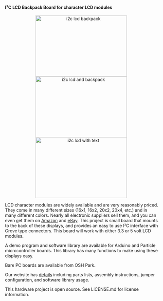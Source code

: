 #### I²C LCD Backpack Board for character LCD modules

<div style="text-align: center;">

<div style="display: inline-block; margin-right: 5px;">
<img  src="http://wht.io/wp-content/uploads/projects/i2c-lcd-backpack/lcd-backpack.jpg" alt="i2c lcd backpack" width="300" height="200" />
</div>

<div style="display: inline-block; margin-right: 5px;">
<img  src="http://wht.io/wp-content/uploads/projects/i2c-lcd-backpack/lcd-and-backpack.jpg" alt="i2c lcd and backpack" width="300" height="200" />
</div>

<div style="display: inline-block; margin-right: 5px;">
<img  src="http://wht.io/wp-content/uploads/projects/i2c-lcd-backpack/lcd-and-text.jpg" alt="i2c lcd with text" width="300" height="200" />
</div>

</div>

LCD character modules are widely available and are very reasonably priced. They come in many different sizes (16x1, 16x2, 20x2, 20x4, etc.) and in many different colors. Nearly all electronic suppliers sell them, and you can even get them on [Amazon](http://amazon.com) and [eBay](http://ebay.com). This project is small board that mounts to the back of these displays, and provides an easy to use I²C interface with Grove type connectors. This board will work with either 3.3 or 5 volt LCD modules.

A demo program and software library are available for Arduino and Particle microcontroller boards. This library has many functions to make using these displays easy.

Bare PC boards are available from OSH Park.

Our website has [details](http://wht.io/portfolio/i2c-oled-backpack-board-newhaven/) including parts lists, assembly instructions, jumper configuration, and software library usage.

This hardware project is open source. See LICENSE.md for license information.
